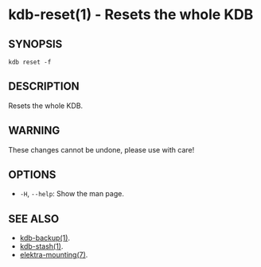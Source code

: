 # kdb-reset(1) - Resets the whole KDB

## SYNOPSIS

`kdb reset -f`

## DESCRIPTION

Resets the whole KDB.

## WARNING

These changes cannot be undone, please use with care!

## OPTIONS

- `-H`, `--help`:
  Show the man page.

## SEE ALSO

- [kdb-backup(1)](kdb-backup.md).
- [kdb-stash(1)](kdb-stash.md).
- [elektra-mounting(7)](elektra-mounting.md).
